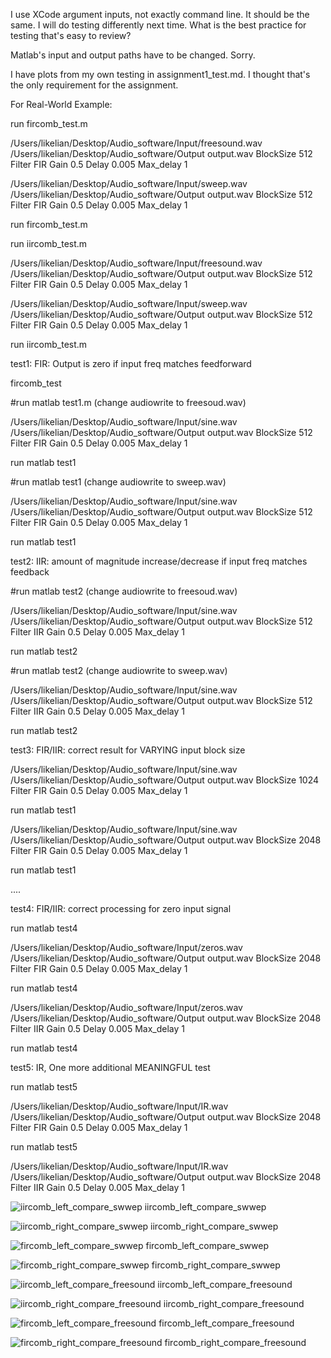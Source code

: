 

I use XCode argument inputs, not exactly command line. It should be the same. I will do testing differently next time. What is the best practice for testing that's easy to review?

Matlab's input and output paths have to be changed. Sorry.

I have plots from my own testing in assignment1_test.md. I thought that's the only requirement for the assignment.


For Real-World Example:

run fircomb_test.m

/Users/likelian/Desktop/Audio_software/Input/freesound.wav /Users/likelian/Desktop/Audio_software/Output output.wav  BlockSize 512 Filter FIR Gain 0.5 Delay 0.005 Max_delay 1

/Users/likelian/Desktop/Audio_software/Input/sweep.wav /Users/likelian/Desktop/Audio_software/Output output.wav  BlockSize 512 Filter FIR Gain 0.5 Delay 0.005 Max_delay 1

run fircomb_test.m


run iircomb_test.m

/Users/likelian/Desktop/Audio_software/Input/freesound.wav /Users/likelian/Desktop/Audio_software/Output output.wav  BlockSize 512 Filter FIR Gain 0.5 Delay 0.005 Max_delay 1

/Users/likelian/Desktop/Audio_software/Input/sweep.wav /Users/likelian/Desktop/Audio_software/Output output.wav  BlockSize 512 Filter FIR Gain 0.5 Delay 0.005 Max_delay 1

run iircomb_test.m



test1: FIR: Output is zero if input freq matches feedforward

fircomb_test

#run matlab test1.m (change audiowrite to freesoud.wav)

/Users/likelian/Desktop/Audio_software/Input/sine.wav /Users/likelian/Desktop/Audio_software/Output output.wav  BlockSize 512 Filter FIR Gain 0.5 Delay 0.005 Max_delay 1

run matlab test1

#run matlab test1 (change audiowrite to sweep.wav)

/Users/likelian/Desktop/Audio_software/Input/sine.wav /Users/likelian/Desktop/Audio_software/Output output.wav  BlockSize 512 Filter FIR Gain 0.5 Delay 0.005 Max_delay 1

run matlab test1


test2: IIR: amount of magnitude increase/decrease if input freq matches feedback


#run matlab test2 (change audiowrite to freesoud.wav)

/Users/likelian/Desktop/Audio_software/Input/sine.wav /Users/likelian/Desktop/Audio_software/Output output.wav  BlockSize 512 Filter IIR Gain 0.5 Delay 0.005 Max_delay 1

run matlab test2


#run matlab test2 (change audiowrite to sweep.wav)

/Users/likelian/Desktop/Audio_software/Input/sine.wav /Users/likelian/Desktop/Audio_software/Output output.wav  BlockSize 512 Filter IIR Gain 0.5 Delay 0.005 Max_delay 1

run matlab test2


test3: FIR/IIR: correct result for VARYING input block size

/Users/likelian/Desktop/Audio_software/Input/sine.wav /Users/likelian/Desktop/Audio_software/Output output.wav  BlockSize 1024 Filter FIR Gain 0.5 Delay 0.005 Max_delay 1

run matlab test1

/Users/likelian/Desktop/Audio_software/Input/sine.wav /Users/likelian/Desktop/Audio_software/Output output.wav  BlockSize 2048 Filter FIR Gain 0.5 Delay 0.005 Max_delay 1

run matlab test1

....


test4: FIR/IIR: correct processing for zero input signal

run matlab test4

/Users/likelian/Desktop/Audio_software/Input/zeros.wav /Users/likelian/Desktop/Audio_software/Output output.wav  BlockSize 2048 Filter FIR Gain 0.5 Delay 0.005 Max_delay 1

run matlab test4


/Users/likelian/Desktop/Audio_software/Input/zeros.wav /Users/likelian/Desktop/Audio_software/Output output.wav  BlockSize 2048 Filter IIR Gain 0.5 Delay 0.005 Max_delay 1

run matlab test4


test5: IR, One more additional MEANINGFUL test

run matlab test5

/Users/likelian/Desktop/Audio_software/Input/IR.wav /Users/likelian/Desktop/Audio_software/Output output.wav  BlockSize 2048 Filter FIR Gain 0.5 Delay 0.005 Max_delay 1

run matlab test5

/Users/likelian/Desktop/Audio_software/Input/IR.wav /Users/likelian/Desktop/Audio_software/Output output.wav  BlockSize 2048 Filter IIR Gain 0.5 Delay 0.005 Max_delay 1






![iircomb_left_compare_swwep](/Output/sweep/iir_left.png)
iircomb_left_compare_swwep

![iircomb_right_compare_swwep](/Output/sweep/iir_right.png)
iircomb_right_compare_swwep

![fircomb_left_compare_swwep](/Output/sweep/fir_left.png)
fircomb_left_compare_swwep

![fircomb_right_compare_swwep](/Output/sweep/fir_right.png)
fircomb_right_compare_swwep



![iircomb_left_compare_freesound](/Output/freesound/iir_left.png)
iircomb_left_compare_freesound

![iircomb_right_compare_freesound](/Output/freesound/iir_right.png)
iircomb_right_compare_freesound

![fircomb_left_compare_freesound](/Output/freesound/fir_left.png)
fircomb_left_compare_freesound

![fircomb_right_compare_freesound](/Output/freesound/fir_right.png)
fircomb_right_compare_freesound
